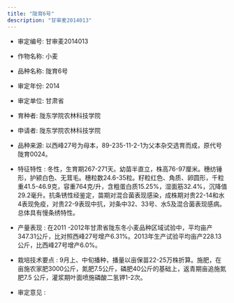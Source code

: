```yaml
---
title: "陇育6号"
description: "甘审麦2014013"
---
```

* 审定编号:  甘审麦2014013

*  作物名称:  小麦

*  品种名称:  陇育6号

*  审定年份:  2014

*  审定单位:  甘肃省

* 育种者:  陇东学院农林科技学院

*  申请者:  陇东学院农林科技学院

*  品种来源:  以西峰27号为母本，89-235-11-2-1为父本杂交选育而成，原代号陇育0024。

*  特征特性 : 
冬性，生育期267-271天。幼苗半直立，株高76-97厘米。穗纺锤形，护颍白色、无茸毛。穗粒数24.6-35粒。籽粒红色、角质、卵圆形，千粒重41.5-46.9克，容重764克/升，含粗蛋白质15.25%，湿面筋32.4%，沉降值29.2毫升。抗条锈性经鉴定，苗期对混合菌表现感染，成株期对贵22-14和水4表现免疫，对贵22-9表现中抗，对条中32、33号、水5及混合菌表现感病。总体具有慢条绣特性。
 
*  产量表现 : 
在2011 -2012年甘肃省陇东冬小麦品种区域试验中，平均亩产347.31公斤，比对照西峰27号增产6.31%。2013年生产试验平均亩产228.13公斤，比西峰27号增产6.0%。

*  栽培技术要点 : 
9月上、中旬播种，播量以亩保苗22-25万株折算。施肥，在亩施农家肥3000公斤，氮肥7.5公斤，磷肥40公斤的基础上，返青期亩追施氮肥7.5 公斤，灌浆期叶面喷施磷酸二氢钾1-2次。

*  审定意见 : 

